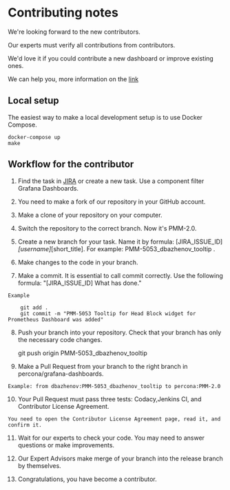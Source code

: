 # Contributing notes

We're looking forward to the new contributors.

Our experts must verify all contributions from contributors. 

We'd love it if you could contribute a new dashboard or improve existing ones.

We can help you, more information on the [link](https://www.percona.com/community/contributions/pmm)

## Local setup

The easiest way to make a local development setup is to use Docker Compose.

```
docker-compose up
make
```

## Workflow for the contributor

1.    Find the task in [JIRA](https://jira.percona.com/issues/?jql=project+%3D+PMM+AND+component+%3D+%22Grafana+Dashboards%22) or create a new task. Use a component filter Grafana Dashboards.

2.    You need to make a fork of our repository in your GitHub account.

3.    Make a clone of your repository on your computer.

4.    Switch the repository to the correct branch. Now it's PMM-2.0. 

5.    Create a new branch for your task. Name it by formula: [JIRA_ISSUE_ID]_[username]_[short_title]. For example: PMM-5053_dbazhenov_tooltip .

6.    Make changes to the code in your branch.

7.    Make a commit. It is essential to call commit correctly. Use the following formula: "[JIRA_ISSUE_ID] What has done."

    Example

        git add .
        git commit -m "PMM-5053 Tooltip for Head Block widget for Prometheus Dashboard was added"

8.    Push your branch into your repository. Check that your branch has only the necessary code changes. 

        git push origin PMM-5053_dbazhenov_tooltip

9.    Make a Pull Request from your branch to the right branch in percona/grafana-dashboards.

    Example: from dbazhenov:PMM-5053_dbazhenov_tooltip to percona:PMM-2.0

10.    Your Pull Request must pass three tests: Codacy,Jenkins CI, and Contributor License Agreement.

    You need to open the Contributor License Agreement page, read it, and confirm it. 

11.    Wait for our experts to check your code. You may need to answer questions or make improvements.

12. Our Expert Advisors make merge of your branch into the release branch by themselves. 

13. Congratulations, you have become a contributor. 
